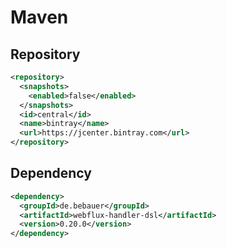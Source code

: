 # Maven

## Repository

```xml
<repository>
  <snapshots>
    <enabled>false</enabled>
  </snapshots>
  <id>central</id>
  <name>bintray</name>
  <url>https://jcenter.bintray.com</url>
</repository>
```

## Dependency

```xml
<dependency>
  <groupId>de.bebauer</groupId>
  <artifactId>webflux-handler-dsl</artifactId>
  <version>0.20.0</version>
</dependency>
```